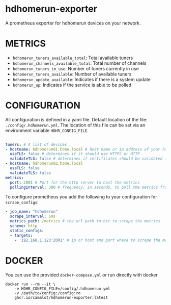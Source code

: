 # hdhomerun-exporter

A prometheus exporter for hdhomerun devices on your network.

# METRICS

- `hdhomerun_tuners_available_total`: Total available tuners
- `hdhomerun_channels_available_total`: Total number of channels
- `hdhomerun_tuners_in_use`: Number of tuners currently in use
- `hdhomerun_tuners_available`: Number of available tuners
- `hdhomerun_update_available`: Indicates if there is a system update
- `hdhomerun_up`: Indicates if the service is able to be polled
# CONFIGURATION

All configuration is defined in a yaml file. Default location of the file: `./config/.hdhomerun.yml`. The location of this file can be set via an environment variable `HDHR_CONFIG_FILE`.

```yaml
---
tuners: # A list of devices
- hostname: hdhomerun01.home.local # host name or ip address of your hdhomerun
  useTLS: false # determines if it should use HTTPS or HTTP
  validateTLS: false # determines if certificates should be validated (if useTLS = true)
- hostname: hdhomerun02.home.local
  useTLS: false
  validateTLS: false
metrics:
  port: 2001 # Port for the http server to host the metrics
  pollingInterval: 300 # frequency, in seconds, to poll the metrics from the devices
```

To configure prometheus you add the following to your configuration for `scrape_configs`:

```yaml
- job_name: "hdhomerun"
  scrape_interval: 60s
  metrics_path: /metrics # the url path to hit to scrape the metrics.
  scheme: http
  static_configs:
  - targets:
    - '192.168.1.123:2001' # ip or host and port where to scrape the metrics
```

# DOCKER

You can use the provided `docker-compose.yml` or run directly with docker

```shell
docker run --rm --it \
	-e HDHR_CONFIG_FILE=/config/.hdhomerun.yml
	-v /path/to/config:/config:ro
	ghcr.io/camalot/hdhomerun-exporter:latest
```